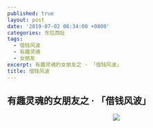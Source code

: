 ```yaml
---
published: true
layout: post
date: '2019-07-02 08:34:00 +0800'
categories: 东拉西扯
tags:
  - 借钱风波
  - 有趣灵魂
  - 女朋友
excerpt: 有趣灵魂的女朋友之 · 「借钱风波」
title: 借钱风波
---
```


## 有趣灵魂的女朋友之 · 「借钱风波」


<div align="center"><img src="https://www.bobinsun.cn/assets/images/girlfriend.jpeg"/></div>
